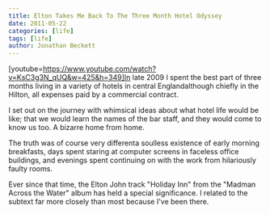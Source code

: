 ```yaml
---
title: Elton Takes Me Back To The Three Month Hotel Odyssey
date: 2011-05-22
categories: [life]
tags: [life]
author: Jonathan Beckett
---
```


[youtube=https://www.youtube.com/watch?v=KsC3g3N_qUQ&w=425&h=349]In late 2009 I spent the best part of three months living in a variety of hotels in central Englandalthough chiefly in the Hilton, all expenses paid by a commercial contract.

I set out on the journey with whimsical ideas about what hotel life would be like; that we would learn the names of the bar staff, and they would come to know us too. A bizarre home from home.

The truth was of course very differenta soulless existence of early morning breakfasts, days spent staring at computer screens in faceless office buildings, and evenings spent continuing on with the work from hilariously faulty rooms.

Ever since that time, the Elton John track "Holiday Inn" from the "Madman Across the Water" album has held a special significance. I related to the subtext far more closely than most because I've been there.
